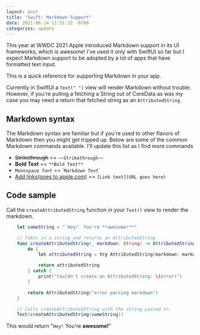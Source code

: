 ```yaml
---
layout: post
title: "Swift: Markdown Support"
date: 2021-06-14 11:51:22 -0700
categories: update
---
```


This year at WWDC 2021 Apple introduced Markdown support in its UI frameworks, which is awesome! I've used it only with SwiftUI so far but I expect Markdown support to be adopted by a lot of apps that have formatted text input. 

This is a quick reference for supporting Markdown in your app. 

Currently in SwiftUI a `Text(" ")` view will render Markdown without trouble. However, if you're pulling a fetching a String out of CoreData as was my case you may need a return that fetched string as an `AttributedString`.

## Markdown syntax

The Markdown syntax are familiar but if you're used to other flavors of Markdown then you might get tripped up. Below are some of the common Markdown commands available. I'll update this list as I find more commands

- ~~Strikethrough~~ == `~~Strikethrough~~`
- **Bold Text** == `**Bold Text**`
- `Monospace font` == \``Markdown Text`\`
- [Add links(goes to apple.com)](https://apple.com) == `[Link text](URL goes here)`

## Code sample

Call the `createAttributedString` function in your `Text()` view to render the markdown.

```swift 
    let someString = "`Hey!` You're **awesome!**"

    // Takes in a string and returns an AttributedString
    func createAttributedString(_ markdown: String) -> AttributedString {
        do {
            let attributedString = try AttributedString(markdown: markdown)

            return attributedString
        } catch {
            print("Couldn't create an AttributedString: \(error)")
        }

        return AttributedString("error parsing markdown")
    }

    // Calls createAttributedString with the string passed in. 
    Text(createAttributedString(someString))
```

This would return "`Hey!` You're **awesome!**"
